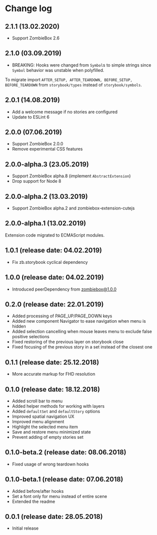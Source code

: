 # Change log

## 2.1.1 (13.02.2020)

* Support ZombieBox 2.6

## 2.1.0 (03.09.2019)

* BREAKING: Hooks were changed from `Symbol`s to simple strings since `Symbol` behavior was unstable when polyfilled.

To migrate import `AFTER_SETUP, AFTER_TEARDOWN, BEFORE_SETUP, BEFORE_TEARDOWN` from `storybook/types` instead of `storybook/symbols`.

## 2.0.1 (14.08.2019)

* Add a welcome message if no stories are configured
* Update to ESLint 6

## 2.0.0 (07.06.2019)

* Support ZombieBox 2.0.0
* Remove experimental CSS features

## 2.0.0-alpha.3 (23.05.2019)

* Support ZombieBox alpha.8 (implement `AbstractExtension`)
* Drop support for Node 8

## 2.0.0-alpha.2 (13.03.2019)

* Support ZombieBox alpha.2 and zombiebox-extension-cutejs

## 2.0.0-alpha.1 (13.02.2019)

Extension code migrated to ECMAScript modules.

## 1.0.1 (release date: 04.02.2019)

* Fix zb.storybook cyclical dependency

## 1.0.0 (release date: 04.02.2019)

* Introduced peerDependency from zombiebox@1.0.0

## 0.2.0 (release date: 22.01.2019)

* Added processing of PAGE_UP/PAGE_DOWN keys
* Added new component Navigator to ease navigation when menu is hidden
* Added selection cancelling when mouse leaves menu to exclude false positive selections
* Fixed restoring of the previous layer on storybook close
* Fixed focusing of the previous story in a set instead of the closest one

## 0.1.1 (release date: 25.12.2018)

* More accurate markup for FHD resolution

## 0.1.0 (release date: 18.12.2018)

* Added scroll bar to menu
* Added helper methods for working with layers
* Added `defaultSet` and `defaultStory` options
* Improved spatial navigation UX
* Improved menu alignment
* Highlight the selected menu item
* Save and restore menu minimized state
* Prevent adding of empty stories set

## 0.1.0-beta.2 (release date: 08.06.2018)

* Fixed usage of wrong teardown hooks

## 0.1.0-beta.1 (release date: 07.06.2018)

* Added before/after hooks
* Set a font only for menu instead of entire scene
* Extended the readme

## 0.0.1 (release date: 28.05.2018)

* Initial release
